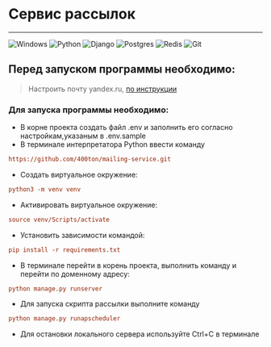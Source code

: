 # Сервис рассылок

___
![Windows](https://img.shields.io/badge/Windows-0078D6?style=for-the-badge&logo=windows&logoColor=white)
![Python](https://img.shields.io/badge/python-3670A0?style=for-the-badge&logo=python&logoColor=ffdd54)
![Django](https://img.shields.io/badge/django-%23092E20.svg?style=for-the-badge&logo=django&logoColor=white)
![Postgres](https://img.shields.io/badge/postgres-%23316192.svg?style=for-the-badge&logo=postgresql&logoColor=white)
![Redis](https://img.shields.io/badge/redis-%23DD0031.svg?style=for-the-badge&logo=redis&logoColor=white)
	![Git](https://img.shields.io/badge/git-%23F05033.svg?style=for-the-badge&logo=git&logoColor=white)
## Перед запуском программы необходимо:

> Настроить почту yandex.ru, [по инструкции](https://clck.ru/3BLEsg)

### Для запуска программы необходимо:

- В корне проекта создать файл .env и заполнить его согласно настройкам,указаным в .env.sample
- В терминале интерпретатора Python ввести команду

```ini
https://github.com/400ton/mailing-service.git
```

- Создать виртуальное окружение:

```ini
python3 -m venv venv
```

- Активировать виртуальное окружение:

```ini
source venv/Scripts/activate
```

- Установить зависимости командой:

```ini
pip install -r requirements.txt
```

- В терминале перейти в корень проекта, выполнить команду и перейти по доменному адресу:

```ini
python manage.py runserver
```

- Для запуска скрипта рассылки выполните команду

```ini
python manage.py runapscheduler
```

- Для остановки локального сервера используйте Сtrl+С в терминале